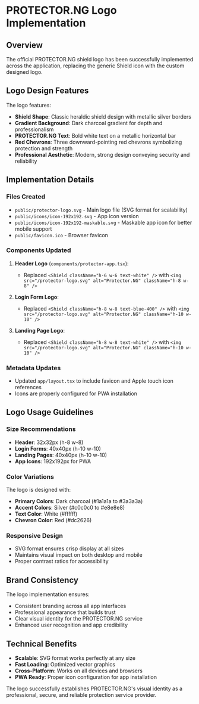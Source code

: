 # PROTECTOR.NG Logo Implementation

## Overview
The official PROTECTOR.NG shield logo has been successfully implemented across the application, replacing the generic Shield icon with the custom designed logo.

## Logo Design Features
The logo features:
- **Shield Shape**: Classic heraldic shield design with metallic silver borders
- **Gradient Background**: Dark charcoal gradient for depth and professionalism
- **PROTECTOR.NG Text**: Bold white text on a metallic horizontal bar
- **Red Chevrons**: Three downward-pointing red chevrons symbolizing protection and strength
- **Professional Aesthetic**: Modern, strong design conveying security and reliability

## Implementation Details

### Files Created
- `public/protector-logo.svg` - Main logo file (SVG format for scalability)
- `public/icons/icon-192x192.svg` - App icon version
- `public/icons/icon-192x192-maskable.svg` - Maskable app icon for better mobile support
- `public/favicon.ico` - Browser favicon

### Components Updated
1. **Header Logo** (`components/protector-app.tsx`):
   - Replaced `<Shield className="h-6 w-6 text-white" />` with `<img src="/protector-logo.svg" alt="Protector.NG" className="h-8 w-8" />`

2. **Login Form Logo**:
   - Replaced `<Shield className="h-8 w-8 text-blue-400" />` with `<img src="/protector-logo.svg" alt="Protector.NG" className="h-10 w-10" />`

3. **Landing Page Logo**:
   - Replaced `<Shield className="h-8 w-8 text-white" />` with `<img src="/protector-logo.svg" alt="Protector.NG" className="h-10 w-10" />`

### Metadata Updates
- Updated `app/layout.tsx` to include favicon and Apple touch icon references
- Icons are properly configured for PWA installation

## Logo Usage Guidelines

### Size Recommendations
- **Header**: 32x32px (h-8 w-8)
- **Login Forms**: 40x40px (h-10 w-10)
- **Landing Pages**: 40x40px (h-10 w-10)
- **App Icons**: 192x192px for PWA

### Color Variations
The logo is designed with:
- **Primary Colors**: Dark charcoal (#1a1a1a to #3a3a3a)
- **Accent Colors**: Silver (#c0c0c0 to #e8e8e8)
- **Text Color**: White (#ffffff)
- **Chevron Color**: Red (#dc2626)

### Responsive Design
- SVG format ensures crisp display at all sizes
- Maintains visual impact on both desktop and mobile
- Proper contrast ratios for accessibility

## Brand Consistency
The logo implementation ensures:
- Consistent branding across all app interfaces
- Professional appearance that builds trust
- Clear visual identity for the PROTECTOR.NG service
- Enhanced user recognition and app credibility

## Technical Benefits
- **Scalable**: SVG format works perfectly at any size
- **Fast Loading**: Optimized vector graphics
- **Cross-Platform**: Works on all devices and browsers
- **PWA Ready**: Proper icon configuration for app installation

The logo successfully establishes PROTECTOR.NG's visual identity as a professional, secure, and reliable protection service provider.
